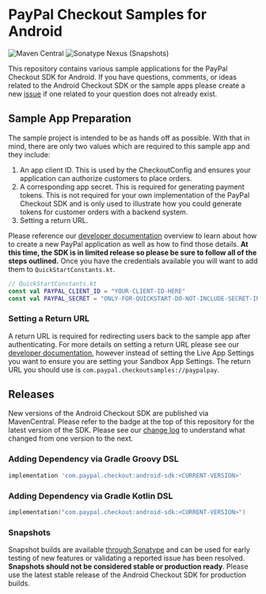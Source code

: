 # PayPal Checkout Samples for Android

![Maven Central](https://img.shields.io/maven-central/v/com.paypal.checkout/android-sdk?style=for-the-badge) ![Sonatype Nexus (Snapshots)](https://img.shields.io/nexus/s/com.paypal.checkout/android-sdk?server=https%3A%2F%2Foss.sonatype.org&style=for-the-badge)

This repository contains various sample applications for the PayPal Checkout SDK for Android. If you have questions, comments, or ideas related to the Android Checkout SDK or the sample apps please create a new [issue](https://github.com/paypal/paypalcheckout-samples-android/issues) if one related to your question does not already exist.

## Sample App Preparation

The sample project is intended to be as hands off as possible. With that in mind, there are only two
values which are required to this sample app and they include:

1. An app client ID. This is used by the CheckoutConfig and ensures your application can authorize
customers to place orders.
2. A corresponding app secret. This is required for generating payment tokens. This is not required
for your own implementation of the PayPal Checkout SDK and is only used to illustrate how you could
generate tokens for customer orders with a backend system.
3. Setting a return URL.

Please reference our [developer documentation](https://developer.paypal.com/docs/business/native-checkout/android/)
overview to learn about how to create a new PayPal application as well as how to find those details. **At this time, the SDK is in limited release so please be sure to follow all of the steps outlined.**
Once you have the credentials available you will want to add them to `QuickStartConstants.kt`.

```kotlin
// QuickStartConstants.kt
const val PAYPAL_CLIENT_ID = "YOUR-CLIENT-ID-HERE"
const val PAYPAL_SECRET = "ONLY-FOR-QUICKSTART-DO-NOT-INCLUDE-SECRET-IN-CLIENT-SIDE-APPLICATIONS"
```

### Setting a Return URL

A return URL is required for redirecting users back to the sample app after authenticating. For more details on setting a return URL please see our [developer documentation](https://developer.paypal.com/docs/business/native-checkout/android/#know-before-you-code),
however instead of setting the Live App Settings you want to ensure you are setting your Sandbox App Settings. The return URL you should use is `com.paypal.checkoutsamples://paypalpay`.

## Releases

New versions of the Android Checkout SDK are published via MavenCentral. Please refer to the badge at the top of this repository for the latest version of the SDK. Please see our [change log](CHANGELOG.md) to understand what changed from one version to the next.

### Adding Dependency via Gradle Groovy DSL
```groovy
implementation 'com.paypal.checkout:android-sdk:<CURRENT-VERSION>'
```

### Adding Dependency via Gradle Kotlin DSL
```kotlin
implementation("com.paypal.checkout:android-sdk:<CURRENT-VERSION>")
```

### Snapshots

Snapshot builds are available [through Sonatype](https://oss.sonatype.org/content/repositories/snapshots/) and can be used for early testing of new features or validating a reported issue has been resolved. **Snapshots should not be considered stable or production ready**. Please use the latest stable release of the Android Checkout SDK for production builds.
